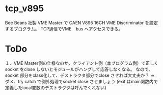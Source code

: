 tcp_v895
========
Bee Beans 社製 VME Master で CAEN V895 16CH VME Discriminator を設定するプログラム。
TCP通信でVME　bus へアクセスできる。


ToDo
===
１、VME Master側の仕様なのか、クライアント側（本プログラム側）で正しくsocket をclose しないとモジュールがハングして応答しなくなる。
なので、socket 部分をclass化して、デストラクタ部分でclose させれば大丈夫か？
=> ダメ、try catch で例外処理でsocket close させましょう (exit はmain関数内で定義したlocal変数のデストラクタは呼んでくれない)
